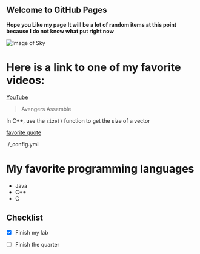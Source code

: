 ## Welcome to GitHub Pages

**Hope you Like my page**
**It will be a lot of random items at this point because I do not know what put right now**

![Image of Sky](https://cdn.pixabay.com/photo/2015/04/23/22/00/tree-736885_1280.jpg)


# Here is a link to one of my favorite videos:
[YouTube](https://www.youtube.com/watch/dQw4w9WgXcQ)

>Avengers Assemble <a name="abcd"></a>

In C++, use the `size()` function to get the size of a vector

[favorite quote](#abcd)

./_config.yml

# My favorite programming languages
- Java
- C++
- C

## Checklist
- [x] Finish my lab
- [ ] Finish the quarter

